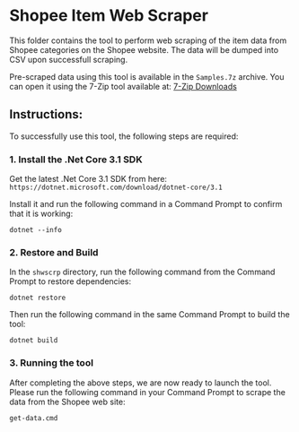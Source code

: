 # Shopee Item Web Scraper

This folder contains the tool to perform web scraping of the item data from Shopee categories on the Shopee website.
The data will be dumped into CSV upon successfull scraping.

Pre-scraped data using this tool is available in the `Samples.7z` archive. You can open it using the 7-Zip tool available at:
[7-Zip Downloads](https://www.7-zip.org)

## Instructions:

To successfully use this tool, the following steps are required:

### 1. Install the .Net Core 3.1 SDK

Get the latest .Net Core 3.1 SDK from here:
`https://dotnet.microsoft.com/download/dotnet-core/3.1`

Install it and run the following command in a Command Prompt to confirm that it is working:

`dotnet --info`

### 2. Restore and Build

In the `shwscrp` directory, run the following command from the Command Prompt to restore dependencies:

`dotnet restore`

Then run the following command in the same Command Prompt to build the tool:

`dotnet build`


### 3. Running the tool

After completing the above steps, we are now ready to launch the tool. Please run the following command in your Command Prompt to scrape the data from the Shopee web site:

`get-data.cmd`
